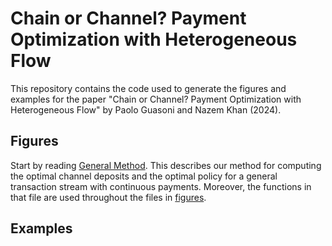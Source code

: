 # Chain or Channel? Payment Optimization with Heterogeneous Flow

This repository contains the code used to generate the figures and examples for the paper "Chain or Channel? Payment Optimization with Heterogeneous Flow" by Paolo Guasoni and Nazem Khan (2024). 

## Figures

Start by reading [General Method](GeneralMethod.ipynb). This describes our method for computing the optimal channel deposits and the optimal policy for a general transaction stream with continuous payments. Moreover, the functions in that file are used throughout the files in [figures](figures).


## Examples
